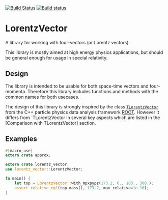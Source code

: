 [![Build Status](https://travis-ci.org/korenchkin/lorentz_vector.svg?branch=master)](https://travis-ci.org/korenchkin/lorentz_vector)
[![Build status](https://ci.appveyor.com/api/projects/status/t9b1ja9g4311uhnx/branch/master?svg=true)](https://ci.appveyor.com/project/TorstenWeber/lorentz-vector/branch/master)

# LorentzVector

A library for working with four-vectors (or Lorentz vectors).

This library is mostly aimed at high energy physics applications,
but should be general enough for usage in special relativity.

## Design

The library is intended to be usable for both space-time vectors and
four-momenta.  Therefore this library includes functions and methods
with the common names for both usecases.

The design of this library is strongly inspired by the class
[`TLorentzVector`] from the C++ particle physics data analysis
framework [ROOT]. However it differs from `TLorentzVector in several
key aspects which are listed in the [Comparison with TLorentzVector]
section.

[`TLorentzVector`]: https://root.cern.ch/doc/master/classTLorentzVector.html
[ROOT]: https://root.cern.ch

## Examples

```rust
#[macro_use]
extern crate approx;

extern crate lorentz_vector;
use lorentz_vector::LorentzVector;

fn main() {
    let top = LorentzVector::with_mpxpypz(173.2, 0., 103., 300.);
    assert_relative_eq!(top.mass(), 173.2, max_relative=1e-10);
}
```
